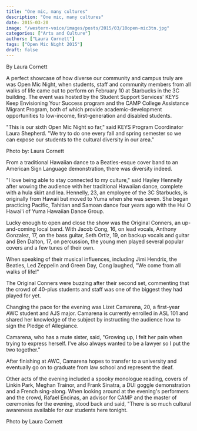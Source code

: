 ```yaml
---
title: "One mic, many cultures"
description: "One mic, many cultures"
date: 2015-03-20
image: "/western-voice/images/posts/2015/03/10open-mic3tn.jpg"
categories: ["Arts and Culture"]
authors: ["Laura Cornett"]
tags: ["Open Mic Night 2015"]
draft: false
---
```

By Laura Cornett

A perfect showcase of how diverse our community and campus truly are was Open Mic Night, when students, staff and community members from all walks of life came out to perform on February 10 at Starbucks in the 3C building. The event was hosted by the Student Support Services' KEYS Keep Envisioning Your Success program and the CAMP College Assistance Migrant Program, both of which provide academic-development opportunities to low-income, first-generation and disabled students.

"This is our sixth Open Mic Night so far," said KEYS Program Coordinator Laura Shepherd. "We try to do one every fall and spring semester so we can expose our students to the cultural diversity in our area."

Photo by: Laura Cornett

From a traditional Hawaiian dance to a Beatles-esque cover band to an American Sign Language demonstration, there was diversity indeed.

"I love being able to stay connected to my culture," said Hayley Hennelly after wowing the audience with her traditional Hawaiian dance, complete with a hula skirt and lea. Hennelly, 23, an employee of the 3C Starbucks, is originally from Hawaii but moved to Yuma when she was seven. She began practicing Pacific, Tahitian and Samoan dance four years ago with the Hui O Hawai'i of Yuma Hawaiian Dance Group.

Lucky enough to open and close the show was the Original Conners, an up-and-coming local band. With Jacob Cong, 16, on lead vocals, Anthony Gonzalez, 17, on the bass guitar, Seth Ortiz, 19, on backup vocals and guitar and Ben Dalton, 17, on percussion, the young men played several popular covers and a few tunes of their own.

When speaking of their musical influences, including Jimi Hendrix, the Beatles, Led Zeppelin and Green Day, Cong laughed, "We come from all walks of life!"

The Original Conners were buzzing after their second set, commenting that the crowd of 40-plus students and staff was one of the biggest they had played for yet.

Changing the pace for the evening was Lizet Camarena, 20, a first-year AWC student and AJS major. Camarena is currently enrolled in ASL 101 and shared her knowledge of the subject by instructing the audience how to sign the Pledge of Allegiance.

Camarena, who has a mute sister, said, "Growing up, I felt her pain when trying to express herself. I've also always wanted to be a lawyer so I put the two together."

After finishing at AWC, Camarena hopes to transfer to a university and eventually go on to graduate from law school and represent the deaf.

Other acts of the evening included a spooky monologue reading, covers of Linkin Park, Meghan Trainor, and Frank Sinatra, a DUI goggle demonstration and a French sing-along. When looking around at the evening's performers and the crowd, Rafael Encinas, an advisor for CAMP and the master of ceremonies for the evening, stood back and said, "There is so much cultural awareness available for our students here tonight.

Photo by Laura Cornett